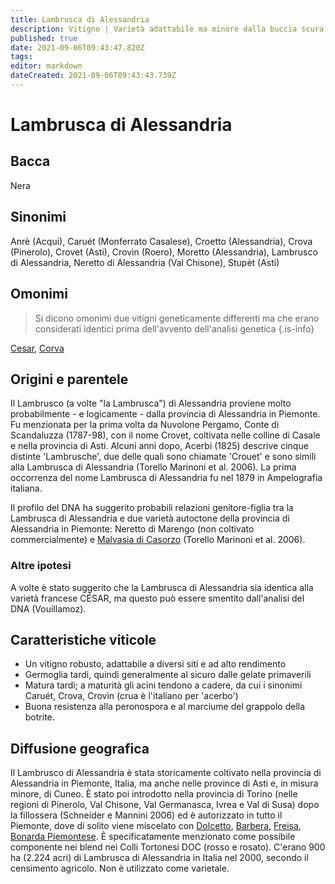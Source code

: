 ```yaml
---
title: Lambrusca di Alessandria
description: Vitigno | Varietà adattabile ma minore dalla buccia scura coltivata in alcune parti del Piemonte, Italia nord-occidentale, e generalmente utilizzata in blend.
published: true
date: 2021-09-06T09:43:47.820Z
tags: 
editor: markdown
dateCreated: 2021-09-06T09:43:43.739Z
---
```


# Lambrusca di Alessandria

## Bacca
Nera
## Sinonimi
Anrè (Acqui), Caruét (Monferrato Casalese), Croetto (Alessandria), Crova (Pinerolo), Crovet (Asti), Crovìn (Roero), Moretto (Alessandria), Lambrusco di Alessandria, Neretto di Alessandria (Val Chisone), Stupèt (Asti)

## Omonimi
> Si dicono omonimi due vitigni geneticamente differenti ma che erano considerati identici prima dell'avvento dell'analisi genetica
{.is-info}

[Cesar](/vitigni/cesar), [Corva](/vitigni/Italia/corva)

## Origini e parentele
Il Lambrusco (a volte "la Lambrusca") di Alessandria proviene molto probabilmente - e logicamente - dalla provincia di Alessandria in Piemonte. Fu menzionata per la prima volta da Nuvolone Pergamo, Conte di Scandaluzza (1787-98), con il nome Crovet, coltivata nelle colline di Casale e nella provincia di Asti. Alcuni anni dopo, Acerbi (1825) descrive cinque distinte 'Lambrusche', due delle quali sono chiamate 'Crouet' e sono simili alla Lambrusca di Alessandria (Torello Marinoni et al. 2006). La prima occorrenza del nome Lambrusca di Alessandria fu nel 1879 in Ampelografia italiana.

Il profilo del DNA ha suggerito probabili relazioni genitore-figlia tra la Lambrusca di Alessandria e due varietà autoctone della provincia di Alessandria in Piemonte: Neretto di Marengo (non coltivato commercialmente) e [Malvasia di Casorzo](/malvasia-di-casorzo) (Torello Marinoni et al. 2006).

### Altre ipotesi

A volte è stato suggerito che la Lambrusca di Alessandria sia identica alla varietà francese CÉSAR, ma questo può essere smentito dall'analisi del DNA (Vouillamoz).

## Caratteristiche viticole
- Un vitigno robusto, adattabile a diversi siti e ad alto rendimento
- Germoglia tardi, quindi generalmente al sicuro dalle gelate primaverili
- Matura tardi; a maturità gli acini tendono a cadere, da cui i sinonimi Caruét, Crova, Crovìn (crua è l'italiano per 'acerbo')
- Buona resistenza alla peronospora e al marciume del grappolo della botrite.

## Diffusione geografica
Il Lambrusco di Alessandria è stata storicamente coltivato nella provincia di Alessandria in Piemonte, Italia, ma anche nelle province di Asti e, in misura minore, di Cuneo. È stato poi introdotto nella provincia di Torino (nelle regioni di Pinerolo, Val Chisone, Val Germanasca, Ivrea e Val di Susa) dopo la fillossera (Schneider e Mannini 2006) ed è autorizzato in tutto il Piemonte, dove di solito viene miscelato con [Dolcetto](/vitigni/Italia/dolcetto), [Barbera](/vitigni/Italia/barbera), [Freisa](/vitigni/Italia/freisa), [Bonarda Piemontese](/vitigni/Italia/bonarda-piemontese). È specificatamente menzionato come possibile componente nei blend nei Colli Tortonesi DOC (rosso e rosato). C'erano 900 ha (2.224 acri) di Lambrusca di Alessandria in Italia nel 2000, secondo il censimento agricolo. Non è utilizzato come varietale.

